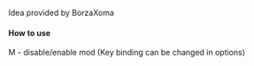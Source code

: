 Idea provided by BorzaXoma

#### How to use
M - disable/enable mod
(Key binding can be changed in options)